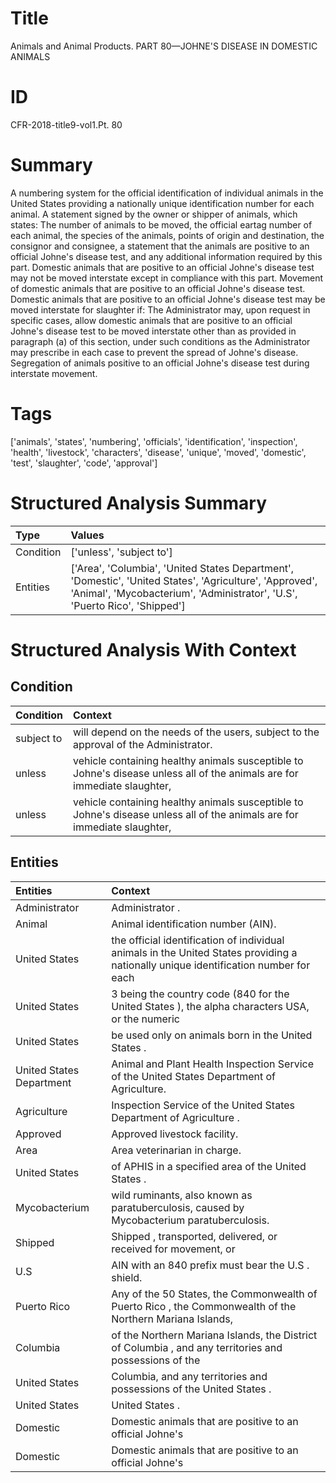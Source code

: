 # Title

 Animals and Animal Products. PART 80—JOHNE'S DISEASE IN DOMESTIC ANIMALS


# ID

 CFR-2018-title9-vol1.Pt. 80


# Summary

A numbering system for the official identification of individual animals in the United States providing a nationally unique identification number for each animal.
A statement signed by the owner or shipper of animals, which states: The number of animals to be moved, the official eartag number of each animal, the species of the animals, points of origin and destination, the consignor and consignee, a statement that the animals are positive to an official Johne's disease test, and any additional information required by this part.
Domestic animals that are positive to an official Johne's disease test may not be moved interstate except in compliance with this part.
Movement of domestic animals that are positive to an official Johne's disease test.
Domestic animals that are positive to an official Johne's disease test may be moved interstate for slaughter if:
The Administrator may, upon request in specific cases, allow domestic animals that are positive to an official Johne's disease test to be moved interstate other than as provided in paragraph (a) of this section, under such conditions as the Administrator may prescribe in each case to prevent the spread of Johne's disease.
Segregation of animals positive to an official Johne's disease test during interstate movement.


# Tags

['animals', 'states', 'numbering', 'officials', 'identification', 'inspection', 'health', 'livestock', 'characters', 'disease', 'unique', 'moved', 'domestic', 'test', 'slaughter', 'code', 'approval']


# Structured Analysis Summary

| Type      | Values                                                                                                                                                                                |
|:----------|:--------------------------------------------------------------------------------------------------------------------------------------------------------------------------------------|
| Condition | ['unless', 'subject to']                                                                                                                                                              |
| Entities  | ['Area', 'Columbia', 'United States Department', 'Domestic', 'United States', 'Agriculture', 'Approved', 'Animal', 'Mycobacterium', 'Administrator', 'U.S', 'Puerto Rico', 'Shipped'] |


# Structured Analysis With Context

 


## Condition

| Condition   | Context                                                                                                                  |
|:------------|:-------------------------------------------------------------------------------------------------------------------------|
| subject to  | will depend on the needs of the users, subject to  the approval of the Administrator.                                    |
| unless      | vehicle containing healthy animals susceptible to Johne's disease unless all of the animals are for immediate slaughter, |
| unless      | vehicle containing healthy animals susceptible to Johne's disease unless all of the animals are for immediate slaughter, |


## Entities

| Entities                 | Context                                                                                                                             |
|:-------------------------|:------------------------------------------------------------------------------------------------------------------------------------|
| Administrator            | Administrator .                                                                                                                     |
| Animal                   | Animal  identification number (AIN).                                                                                                |
| United States            | the official identification of individual animals in the United States providing a nationally unique identification number for each |
| United States            | 3 being the country code (840 for the United States ), the alpha characters USA, or the numeric                                     |
| United States            | be used only on animals born in the United States .                                                                                 |
| United States Department | Animal and Plant Health Inspection Service of the United States Department  of Agriculture.                                         |
| Agriculture              | Inspection Service of the United States Department of Agriculture .                                                                 |
| Approved                 | Approved  livestock facility.                                                                                                       |
| Area                     | Area  veterinarian in charge.                                                                                                       |
| United States            | of APHIS in a specified area of the United States .                                                                                 |
| Mycobacterium            | wild ruminants, also known as paratuberculosis, caused by Mycobacterium  paratuberculosis.                                          |
| Shipped                  | Shipped , transported, delivered, or received for movement, or                                                                      |
| U.S                      | AIN with an 840 prefix must bear the U.S . shield.                                                                                  |
| Puerto Rico              | Any of the 50 States, the Commonwealth of  Puerto Rico , the Commonwealth of the Northern Mariana Islands,                          |
| Columbia                 | of the Northern Mariana Islands, the District of Columbia , and any territories and possessions of the                              |
| United States            | Columbia, and any territories and possessions of the United States .                                                                |
| United States            | United States .                                                                                                                     |
| Domestic                 | Domestic animals that are positive to an official Johne's                                                                           |
| Domestic                 | Domestic animals that are positive to an official Johne's                                                                           |


